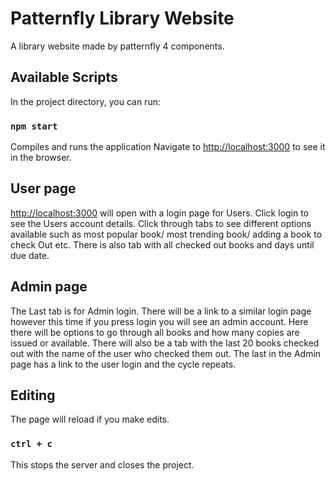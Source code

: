 # Patternfly Library Website

A library website made by patternfly 4 components.

## Available Scripts

In the project directory, you can run:

### `npm start`

Compiles and runs the application
Navigate to [http://localhost:3000](http://localhost:3000) to see it in the browser.

## User page

[http://localhost:3000](http://localhost:3000) will open with a login page for Users.
Click login to see the Users account details. Click through tabs to see different options available such as most popular book/ most trending book/ adding a book to check Out etc. There is also tab with all checked out books and days until due date.

## Admin page

The Last tab is for Admin login. There will be a link to a similar login page however this time if you press login you will see an admin account. Here there will be options to go through all books and how many copies are issued or available. There will also be a tab with the last 20 books checked out with the name of the user who checked them out. The last in the Admin page has a link to the user login and the cycle repeats.

## Editing
The page will reload if you make edits.

### `ctrl + c`

This stops the server and closes the project.
